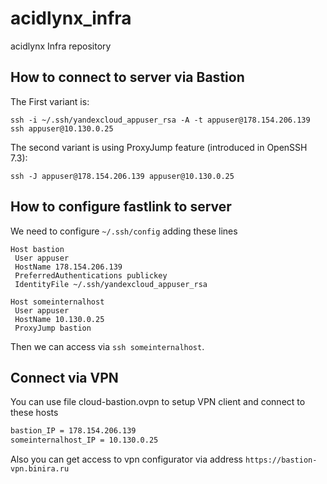 # acidlynx_infra
acidlynx Infra repository

## How to connect to server via Bastion

The First variant is:

`ssh -i ~/.ssh/yandexcloud_appuser_rsa -A -t appuser@178.154.206.139 ssh appuser@10.130.0.25`

The second variant is using ProxyJump feature (introduced in OpenSSH 7.3):

`ssh -J appuser@178.154.206.139 appuser@10.130.0.25`

## How to configure fastlink to server

We need to configure `~/.ssh/config` adding these lines

``` ssh
Host bastion
 User appuser
 HostName 178.154.206.139
 PreferredAuthentications publickey
 IdentityFile ~/.ssh/yandexcloud_appuser_rsa

Host someinternalhost
 User appuser
 HostName 10.130.0.25
 ProxyJump bastion
```

Then we can access via `ssh someinternalhost`.

## Connect via VPN

You can use file cloud-bastion.ovpn to setup VPN client and connect to these hosts

```txt
bastion_IP = 178.154.206.139
someinternalhost_IP = 10.130.0.25
```

Also you can get access to vpn configurator via address `https://bastion-vpn.binira.ru`
